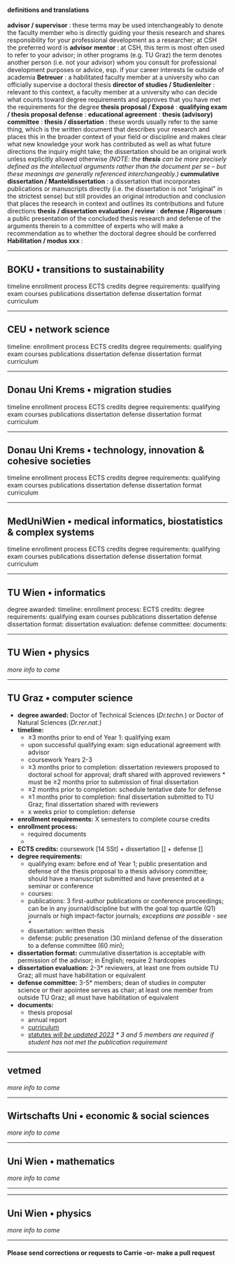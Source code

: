 <!-- contacts, requirements, enrollment instructions 
timeline
enrollment requirement
enrollment process
ECTS credits
degree requirements:
  qualifying exam
  courses
  publications
  dissertation
  defense
dissertation format
curriculum
-->
#### definitions and translations
**advisor / supervisor** : these terms may be used interchangeably to denote the faculty member who is directly guiding your thesis research and shares responsibility for your professional development as a researcher; at CSH the preferred word is **advisor**
**mentor** : at CSH, this term is most often used to refer to your advisor; in other programs \(e.g. TU Graz\) the term denotes another person \(i.e. not your advisor\) whom you consult for professional development purposes or advice, esp. if your career interests lie outside of academia
**Betreuer** : a habilitated faculty member at a university who can officially supervise a doctoral thesis
**director of studies / Studienleiter** : relevant to this context, a faculty member at a university who can decide what counts toward degree requirements and approves that you have met the requirements for the degree
**thesis proposal / Exposé** :
**qualifying exam / thesis proposal defense** :
**educational agreement** : 
**thesis \(advisory\) committee** :
**thesis / dissertation** : these words usually refer to the same thing, which is the written document that describes your  research and places this in the broader context of your field or discipline and makes clear what new knowledge your work has contributed as well as what future directions the inquiry might take; the dissertation should be an original work unless explicitly allowed otherwise  *\(NOTE: the **thesis** can be more precisely defined as the intellectual arguments rather than the document per se – but these meanings are generally referenced interchangeably.\)*
**cummulative dissertation / Manteldissertation** : a dissertation that incorporates publications or manuscripts directly \(i.e. the dissertation is not "original" in the strictest sense\) but still provides an original introduction and conclusion that places the research in context and outlines its contributions and future directions
**thesis / dissertation evaluation / review** : 
**defense / Rigorosum** : a public presentation of the concluded thesis research and defense of the arguments therein to a committee of experts who will make a recommendation as to whether the doctoral degree should be conferred
**Habilitation / modus xxx** :

---

## BOKU • transitions to sustainability
timeline
enrollment process
ECTS credits
degree requirements:
  qualifying exam
  courses
  publications
  dissertation
  defense
dissertation format
curriculum

----
## CEU • network science
timeline: 
enrollment process
ECTS credits
degree requirements:
  qualifying exam
  courses
  publications
  dissertation
  defense
dissertation format
curriculum

---
## Donau Uni Krems • migration studies
timeline
enrollment process
ECTS credits
degree requirements:
  qualifying exam
  courses
  publications
  dissertation
  defense
dissertation format
curriculum

---
## Donau Uni Krems • technology, innovation & cohesive societies
timeline
enrollment process
ECTS credits
degree requirements:
  qualifying exam
  courses
  publications
  dissertation
  defense
dissertation format
curriculum

---
## MedUniWien • medical informatics, biostatistics & complex systems
timeline
enrollment process
ECTS credits
degree requirements:
  qualifying exam
  courses
  publications
  dissertation
  defense
dissertation format
curriculum

---
## TU Wien • informatics
degree awarded:
timeline:
enrollment process:
ECTS credits:
degree requirements:
  qualifying exam
  courses
  publications
  dissertation
  defense
dissertation format:
dissertation evaluation:
defense committee:
documents:

---
## TU Wien • physics
*more info to come*

---
## TU Graz • computer science
- **degree awarded:** Doctor of Technical Sciences \(*Dr.techn.*\) or Doctor of Natural Sciences \(*Dr.rer.nat.*\)
- **timeline:**
  - ≥3 months prior to end of Year 1: qualifying exam
  - upon successful qualifying exam: sign educational agreement with advisor
  - coursework Years 2-3  
  - ≥3 months prior to completion: dissertation reviewers proposed to doctoral school for approval; draft shared with approved reviewers \* must be ≥2 months prior to submission of final dissertation
  - ≥2 months prior to completion: schedule tentative date for defense
  - ≥1 months prior to completion: final dissertation submitted to TU Graz; final dissertation shared with reviewers 
  - x weeks prior to completion: defense
- **enrollment requirements:** X semesters to complete course credits
- **enrollment process:**
  - required documents
  - 
- **ECTS credits:** coursework \[14 SSt\] + dissertation \[\] + defense \[\]
- **degree requirements:**
  - qualifying exam: before end of Year 1; public presentation and defense of the thesis proposal to a thesis advisory committee; should have a manuscript submitted and have presented at a seminar or conference
  - courses:
  - publications: 3 first-author publications or conference proceedings; can be in any journal/discipline but with the goal top quartile (Q1) journals or high impact-factor journals; *exceptions are possible \- see \**
  - dissertation: written thesis
  - defense: public presenation \(30 min\)and defense of the disseration to a defense committee \(60 min\); 
- **dissertation format:** cummulative dissertation is acceptable with permission of the advisor; in English; require 2 hardcopies 
- **dissertation evaluation:** 2-3\* reviewers, at least one from outside TU Graz; all must have habilitation or equivalent
- **defense committee:** 3-5\* members; dean of studies in computer science or their apointee serves as chair; at least one member from outside TU Graz; all must have habilitation of equivalent
- **documents:**
  - thesis proposal
  - annual report
  - [curriculum](https://www.tugraz.at/fileadmin/public/Studierende_und_Bedienstete/Information/Doctoral_Schools/Curriculum_Doctoral_Programme_Natural_Sciences_as_of_1.10.2020.pdf)
  - [statutes *will be updated 2023*](https://www.tugraz.at/fileadmin/public/Studierende_und_Bedienstete/Information/Doctoral_Schools/Statutes_Doctoral_School_Computer_Science_English_1.10.2020.pdf)
*\* 3 and 5 members are required if student has not met the publication requirement*

---
## vetmed
*more info to come*

---
## Wirtschafts Uni • economic & social sciences
*more info to come*

---
## Uni Wien • mathematics
*more info to come*

---

---
## Uni Wien • physics
*more info to come*

---
#### Please send corrections or requests to Carrie -or- make a pull request
